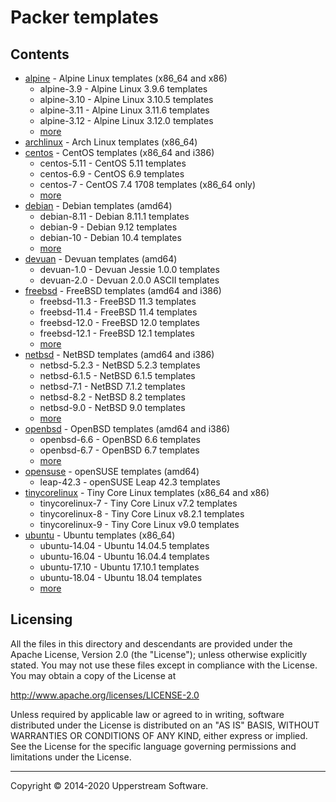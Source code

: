 # Packer templates

## Contents

* [alpine](alpine/README.mdown) - Alpine Linux templates (x86_64 and
  x86)
  * alpine-3.9 - Alpine Linux 3.9.6 templates
  * alpine-3.10 - Alpine Linux 3.10.5 templates
  * alpine-3.11 - Alpine Linux 3.11.6 templates
  * alpine-3.12 - Alpine Linux 3.12.0 templates
  * [more](alpine/README.mdown)
* [archlinux](archlinux/README.mdown) - Arch Linux templates (x86_64)
* [centos](centos/README.mdown) - CentOS templates (x86_64 and i386)
  * centos-5.11 - CentOS 5.11 templates
  * centos-6.9 - CentOS 6.9 templates
  * centos-7 - CentOS 7.4 1708 templates (x86_64 only)
  * [more](centos/README.mdown)
* [debian](debian/README.mdown) - Debian templates (amd64)
  * debian-8.11 - Debian 8.11.1 templates
  * debian-9 - Debian 9.12 templates
  * debian-10 - Debian 10.4 templates
  * [more](debian/README.mdown)
* [devuan](devuan) - Devuan templates (amd64)
  * devuan-1.0 - Devuan Jessie 1.0.0 templates
  * devuan-2.0 - Devuan 2.0.0 ASCII templates
* [freebsd](freebsd/README.mdown) - FreeBSD templates (amd64 and i386)
  * freebsd-11.3 - FreeBSD 11.3 templates
  * freebsd-11.4 - FreeBSD 11.4 templates
  * freebsd-12.0 - FreeBSD 12.0 templates
  * freebsd-12.1 - FreeBSD 12.1 templates
  * [more](freebsd/README.mdown)
* [netbsd](netbsd/README.mdown) - NetBSD templates (amd64 and i386)
  * netbsd-5.2.3 - NetBSD 5.2.3 templates
  * netbsd-6.1.5 - NetBSD 6.1.5 templates
  * netbsd-7.1 - NetBSD 7.1.2 templates
  * netbsd-8.2 - NetBSD 8.2 templates
  * netbsd-9.0 - NetBSD 9.0 templates
  * [more](netbsd/README.mdown)
* [openbsd](openbsd/README.mdown) - OpenBSD templates (amd64 and i386)
  * openbsd-6.6 - OpenBSD 6.6 templates
  * openbsd-6.7 - OpenBSD 6.7 templates
  * [more](openbsd/README.mdown)
* [opensuse](opensuse/README.mdown) - openSUSE templates (amd64)
  * leap-42.3 - openSUSE Leap 42.3 templates
* [tinycorelinux](tinycorelinux/README.mdown) - Tiny Core Linux
  templates (x86_64 and x86)
  * tinycorelinux-7 - Tiny Core Linux v7.2 templates
  * tinycorelinux-8 - Tiny Core Linux v8.2.1 templates
  * tinycorelinux-9 - Tiny Core Linux v9.0 templates
* [ubuntu](ubuntu/README.mdown) - Ubuntu templates (x86_64)
  * ubuntu-14.04 - Ubuntu 14.04.5 templates
  * ubuntu-16.04 - Ubuntu 16.04.4 templates
  * ubuntu-17.10 - Ubuntu 17.10.1 templates
  * ubuntu-18.04 - Ubuntu 18.04 templates
  * [more](ubuntu/README.mdown)

## Licensing

All the files in this directory and descendants are provided under the
Apache License, Version 2.0 (the "License"); unless otherwise
explicitly stated.  You may not use these files except in compliance
with the License.  You may obtain a copy of the License at

   <http://www.apache.org/licenses/LICENSE-2.0>

Unless required by applicable law or agreed to in writing, software
distributed under the License is distributed on an "AS IS" BASIS,
WITHOUT WARRANTIES OR CONDITIONS OF ANY KIND, either express or
implied.  See the License for the specific language governing
permissions and limitations under the License.

- - -

Copyright &copy; 2014-2020 Upperstream Software.
